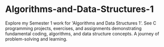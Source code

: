 # Algorithms-and-Data-Structures-1
Explore my Semester 1 work for 'Algorithms and Data Structures 1'. See C programming projects, exercises, and assignments demonstrating fundamental coding, algorithms, and data structure concepts. A journey of problem-solving and learning.
